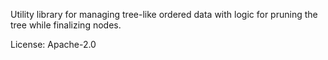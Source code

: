 Utility library for managing tree-like ordered data with logic for pruning
the tree while finalizing nodes.

License: Apache-2.0
